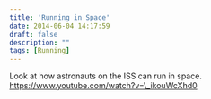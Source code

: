 ```yaml
---
title: 'Running in Space'
date: 2014-06-04 14:17:59
draft: false
description: ""
tags: [Running]
---
```


Look at how astronauts on the ISS can run in space. https://www.youtube.com/watch?v=\_ikouWcXhd0